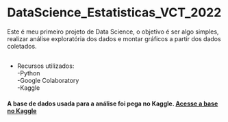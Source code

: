 # DataScience_Estatisticas_VCT_2022

Este é meu primeiro projeto de Data Science, o objetivo é ser algo simples, realizar análise exploratória dos dados e montar gráficos a partir dos dados coletados.
##
* Recursos utilizados: <br>
 -Python <br>
 -Google Colaboratory <br>
 -Kaggle <br>

#### A base de dados usada para a análise foi pega no Kaggle. [Acesse a base no Kaggle](https://www.kaggle.com/datasets/shihouinyoruichi/valorant-champions-2022-istanbul-stats) 
